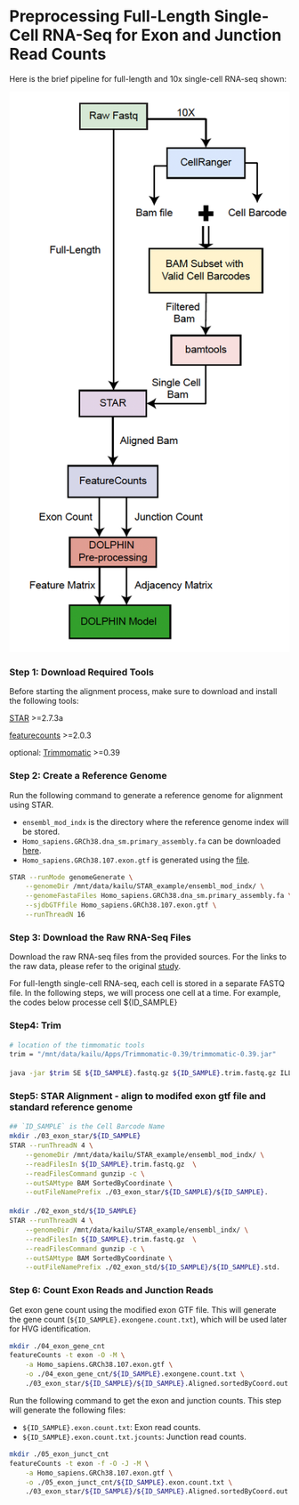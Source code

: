 # Preprocessing Full-Length Single-Cell RNA-Seq for Exon and Junction Read Counts

Here is the brief pipeline for full-length and 10x single-cell RNA-seq shown:

![preprocess pipeline](../_static/preprocess_pipeline.png)

### Step 1: Download Required Tools

Before starting the alignment process, make sure to download and install the following tools:

[STAR](https://github.com/alexdobin/STAR) >=2.7.3a

[featurecounts](https://sourceforge.net/projects/subread/files/subread-2.0.8/) >=2.0.3

optional:
[Trimmomatic](http://www.usadellab.org/cms/index.php?page=trimmomatic) >=0.39

### Step 2: Create a Reference Genome

Run the following command to generate a reference genome for alignment using STAR. 
- `ensembl_mod_indx` is the directory where the reference genome index will be stored.
- `Homo_sapiens.GRCh38.dna_sm.primary_assembly.fa` can be downloaded [here](https://ftp.ensembl.org/pub/release-113/fasta/homo_sapiens/dna/).
- `Homo_sapiens.GRCh38.107.exon.gtf` is generated using the [file](./step0_generate_exon_gtf.ipynb).


```bash
STAR --runMode genomeGenerate \
    --genomeDir /mnt/data/kailu/STAR_example/ensembl_mod_indx/ \
    --genomeFastaFiles Homo_sapiens.GRCh38.dna_sm.primary_assembly.fa \
    --sjdbGTFfile Homo_sapiens.GRCh38.107.exon.gtf \
    --runThreadN 16
```

### Step 3: Download the Raw RNA-Seq Files

Download the raw RNA-seq files from the provided sources. For the links to the raw data, please refer to the original [study](https://www.nature.com/articles/s41587-022-01312-3#data-availability).

For full-length single-cell RNA-seq, each cell is stored in a separate FASTQ file. In the following steps, we will process one cell at a time. For example, the codes below processe cell ${ID_SAMPLE}

### Step4: Trim 
```bash
# location of the timmomatic tools
trim = "/mnt/data/kailu/Apps/Trimmomatic-0.39/trimmomatic-0.39.jar"

java -jar $trim SE ${ID_SAMPLE}.fastq.gz ${ID_SAMPLE}.trim.fastq.gz ILLUMINACLIP:/mnt/data/kailu/Apps/Trimmomatic-0.39/adapters/TruSeq3-SE.fa:2:30:10 LEADING:3 TRAILING:3 SLIDINGWINDOW:4:15 MINLEN:36 	
```

### Step5: STAR Alignment - align to modifed exon gtf file and standard reference genome
```bash
## `ID_SAMPLE` is the Cell Barcode Name
mkdir ./03_exon_star/${ID_SAMPLE}
STAR --runThreadN 4 \
    --genomeDir /mnt/data/kailu/STAR_example/ensembl_mod_indx/ \
    --readFilesIn ${ID_SAMPLE}.trim.fastq.gz  \
    --readFilesCommand gunzip -c \
    --outSAMtype BAM SortedByCoordinate \
    --outFileNamePrefix ./03_exon_star/${ID_SAMPLE}/${ID_SAMPLE}.

mkdir ./02_exon_std/${ID_SAMPLE}
STAR --runThreadN 4 \
    --genomeDir /mnt/data/kailu/STAR_example/ensembl_indx/ \
    --readFilesIn ${ID_SAMPLE}.trim.fastq.gz  \
    --readFilesCommand gunzip -c \
    --outSAMtype BAM SortedByCoordinate \
    --outFileNamePrefix ./02_exon_std/${ID_SAMPLE}/${ID_SAMPLE}.std.
```

### Step 6: Count Exon Reads and Junction Reads

Get exon gene count using the modified exon GTF file. This will generate the gene count (`${ID_SAMPLE}.exongene.count.txt`), which will be used later for HVG identification.

```bash
mkdir ./04_exon_gene_cnt
featureCounts -t exon -O -M \
    -a Homo_sapiens.GRCh38.107.exon.gtf \
    -o ./04_exon_gene_cnt/${ID_SAMPLE}.exongene.count.txt \
    ./03_exon_star/${ID_SAMPLE}/${ID_SAMPLE}.Aligned.sortedByCoord.out.bam
```

Run the following command to get the exon and junction counts. This step will generate the following files:
- `${ID_SAMPLE}.exon.count.txt`: Exon read counts.
- `${ID_SAMPLE}.exon.count.txt.jcounts`: Junction read counts.

```bash
mkdir ./05_exon_junct_cnt
featureCounts -t exon -f -O -J -M \
    -a Homo_sapiens.GRCh38.107.exon.gtf \
    -o ./05_exon_junct_cnt/${ID_SAMPLE}.exon.count.txt \
    ./03_exon_star/${ID_SAMPLE}/${ID_SAMPLE}.Aligned.sortedByCoord.out.bam
```